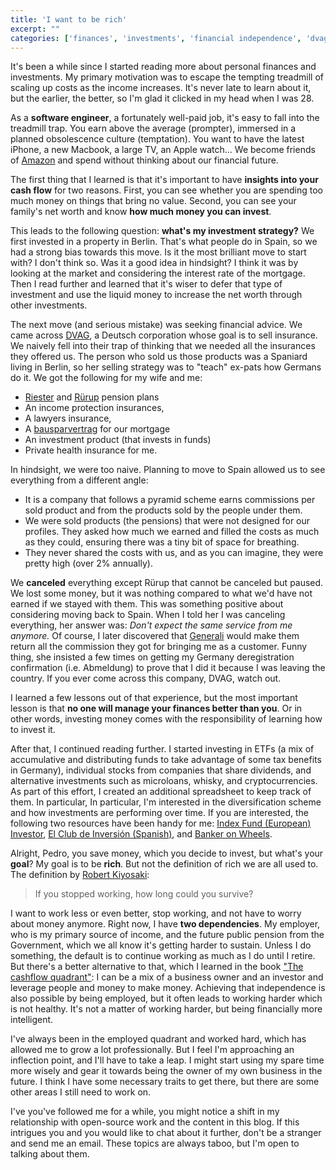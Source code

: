 ```yaml
---
title: 'I want to be rich'
excerpt: ""
categories: ['finances', 'investments', 'financial independence', 'dvag scam']
---
```


It's been a while since I started reading more about personal finances and investments.
My primary motivation was to escape the tempting treadmill of scaling up costs as the income increases.
It's never late to learn about it,
but the earlier,
the better,
so I'm glad it clicked in my head when I was 28.

As a **software engineer**,
a fortunately well-paid job,
it's easy to fall into the treadmill trap.
You earn above the average (prompter),
immersed in a planned obsolescence culture (temptation).
You want to have the latest iPhone,
a new Macbook,
a large TV,
an Apple watch...
We become friends of [Amazon](https://amazon.com) and spend without thinking about our financial future.

The first thing that I learned is that it's important to have **insights into your cash flow** for two reasons.
First,
you can see whether you are spending too much money on things that bring no value.
Second, you can see your family's net worth and know **how much money you can invest**.

This leads to the following question: **what's my investment strategy?**
We first invested in a property in Berlin.
That's what people do in Spain,
so we had a strong bias towards this move.
Is it the most brilliant move to start with? I don't think so.
Was it a good idea in hindsight?
I think it was by looking at the market and considering the interest rate of the mortgage.
Then I read further and learned that it's wiser to defer that type of investment and use the liquid money to increase the net worth through other investments.

The next move (and serious mistake) was seeking financial advice.
We came across [DVAG](https://www.dvag.de/dvag/index.html),
a Deutsch corporation whose goal is to sell insurance.
We naively fell into their trap of thinking that we needed all the insurances they offered us.
The person who sold us those products was a Spaniard living in Berlin,
so her selling strategy was to "teach" ex-pats how Germans do it.
We got the following for my wife and me:

- [Riester](https://schlemann.com/altersvorsorge/riester-rente/riester-pension-english/) and [Rürup](https://www.bvi.de/en/about-funds/savings-and-provision-for-retirement/ruerup-pension/#:~:text=The%20'R%C3%BCrup'%2D%20pension%20is,with%20a%20fund%20savings%20plan.) pension plans
- An income protection insurances,
- A lawyers insurance,
- A [bausparvertrag](https://de.wikipedia.org/wiki/Bausparvertrag) for our mortgage
- An investment product (that invests in funds)
- Private health insurance for me.

In hindsight,
we were too naive.
Planning to move to Spain allowed us to see everything from a different angle:

- It is a company that follows a pyramid scheme earns commissions per sold product and from the products sold by the people under them.
- We were sold products (the pensions) that were not designed for our profiles. They asked how much we earned and filled the costs as much as they could, ensuring there was a tiny bit of space for breathing.
- They never shared the costs with us, and as you can imagine, they were pretty high (over 2% annually).

We **canceled** everything except Rürup that cannot be canceled but paused.
We lost some money,
but it was nothing compared to what we'd have not earned if we stayed with them.
This was something positive about considering moving back to Spain.
When I told her I was canceling everything,
her answer was:
_Don't expect the same service from me anymore._
Of course,
I later discovered that [Generali](https://www.generali.de/) would make them return all the commission they got for bringing me as a customer.
Funny thing,
she insisted a few times on getting my Germany deregistration confirmation (i.e. Abmeldung) to prove that I did it because I was leaving the country.
If you ever come across this company,
DVAG,
watch out.

I learned a few lessons out of that experience,
but the most important lesson is that **no one will manage your finances better than you**.
Or in other words,
investing money comes with the responsibility of learning how to invest it.

After that,
I continued reading further.
I started investing in ETFs (a mix of accumulative and distributing funds to take advantage of some tax benefits in Germany),
individual stocks from companies that share dividends,
and alternative investments such as microloans,
whisky,
and cryptocurrencies.
As part of this effort,
I created an additional spreadsheet to keep track of them.
In particular,
In particular, I'm interested in the diversification scheme and how investments are performing over time.
If you are interested,
the following two resources have been handy for me:
[Index Fund (European) Investor](https://indexfundinvestor.eu/),
[El Club de Inversión (Spanish)](https://www.elclubdeinversion.com/),
and [Banker on Wheels](https://www.bankeronwheels.com/).

Alright,
Pedro,
you save money,
which you decide to invest,
but what's your **goal**?
My goal is to be **rich**.
But not the definition of rich we are all used to.
The definition by [Robert Kiyosaki](https://en.wikipedia.org/wiki/Robert_Kiyosaki):

> If you stopped working, how long could you survive?

I want to work less or even better, stop working, and not have to worry about money anymore.
Right now,
I have **two dependencies**.
My employer,
who is my primary source of income,
and the future public pension from the Government,
which we all know it's getting harder to sustain.
Unless I do something,
the default is to continue working as much as I do until I retire.
But there's a better alternative to that,
which I learned in the book ["The cashflow quadrant"](https://www.amazon.de/Cashflow-Quadrant-Rich-dad-poor/dp/3898798836):
I can be a mix of a business owner and an investor and leverage people and money to make money.
Achieving that independence is also possible by being employed,
but it often leads to working harder which is not healthy.
It's not a matter of working harder,
but being financially more intelligent.

I've always been in the employed quadrant and worked hard,
which has allowed me to grow a lot professionally.
But I feel I'm approaching an inflection point,
and I'll have to take a leap.
I might start using my spare time more wisely and gear it towards being the owner of my own business in the future.
I think I have some necessary traits to get there,
but there are some other areas I still need to work on.

I've you've followed me for a while,
you might notice a shift in my relationship with open-source work and the content in this blog.
If this intrigues you and you would like to chat about it further,
don't be a stranger and send me an email.
These topics are always taboo,
but I'm open to talking about them.
